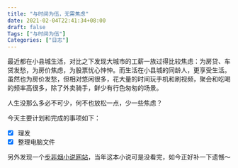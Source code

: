 ```yaml
---
title: "与时间为伍，无需焦虑"
date: 2021-02-04T22:41:34+08:00
draft: false
Tags: ["与时间为伍"]
Categories: ["日志"]
---
```


最近都在小县城生活，对比之下发现大城市的工薪一族过得比较焦虑：为房贷、车贷发愁，为房价焦虑，为股票忧心忡忡。而生活在小县城的同龄人，更享受生活。虽然也为房价发愁，但相对悠闲很多，花大量的时间玩手机和刷视频，聚会和吃喝的频率高很多，除了外卖骑手，鲜少有行色匆匆的场景。

人生没那么多必不可少，何不也放松一点，少一些焦虑？

今天主要计划和完成的事项如下：

- [x] 理发
- [x] 整理电脑文件

另外发现一个[步非烟小说网站](http://www.bufeiyan.cn/)，当年这本小说可是没看完，如今正好补一下遗憾～